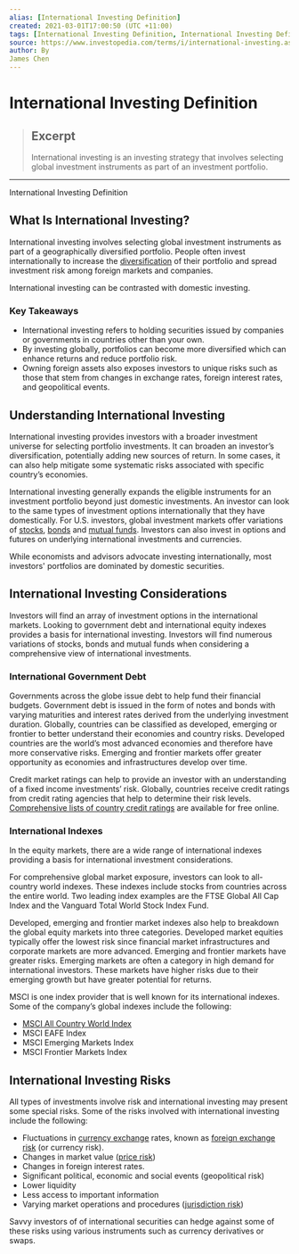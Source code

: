 ```yaml
---
alias: [International Investing Definition]
created: 2021-03-01T17:00:50 (UTC +11:00)
tags: [International Investing Definition, International Investing Definition]
source: https://www.investopedia.com/terms/i/international-investing.asp
author: By
James Chen
---
```


# International Investing Definition

> ## Excerpt
> International investing is an investing strategy that involves selecting global investment instruments as part of an investment portfolio.

---

International Investing Definition
## What Is International Investing?

International investing involves selecting global investment instruments as part of a geographically diversified portfolio. People often invest internationally to increase the [diversification](https://www.investopedia.com/terms/d/diversification.asp) of their portfolio and spread investment risk among foreign markets and companies.

International investing can be contrasted with domestic investing.

### Key Takeaways

-   International investing refers to holding securities issued by companies or governments in countries other than your own.
-   By investing globally, portfolios can become more diversified which can enhance returns and reduce portfolio risk.
-   Owning foreign assets also exposes investors to unique risks such as those that stem from changes in exchange rates, foreign interest rates, and geopolitical events.

## Understanding International Investing

International investing provides investors with a broader investment universe for selecting portfolio investments. It can broaden an investor’s diversification, potentially adding new sources of return. In some cases, it can also help mitigate some systematic risks associated with specific country’s economies.

International investing generally expands the eligible instruments for an investment portfolio beyond just domestic investments. An investor can look to the same types of investment options internationally that they have domestically. For U.S. investors, global investment markets offer variations of [stocks](https://www.investopedia.com/terms/s/stock.asp), [bonds](https://www.investopedia.com/terms/b/bond.asp) and [mutual funds](https://www.investopedia.com/terms/m/mutualfund.asp). Investors can also invest in options and futures on underlying international investments and currencies.

While economists and advisors advocate investing internationally, most investors' portfolios are dominated by domestic securities.

## International Investing Considerations

Investors will find an array of investment options in the international markets. Looking to government debt and international equity indexes provides a basis for international investing. Investors will find numerous variations of stocks, bonds and mutual funds when considering a comprehensive view of international investments.

### International Government Debt

Governments across the globe issue debt to help fund their financial budgets. Government debt is issued in the form of notes and bonds with varying maturities and interest rates derived from the underlying investment duration. Globally, countries can be classified as developed, emerging or frontier to better understand their economies and country risks. Developed countries are the world’s most advanced economies and therefore have more conservative risks. Emerging and frontier markets offer greater opportunity as economies and infrastructures develop over time.

Credit market ratings can help to provide an investor with an understanding of a fixed income investments’ risk. Globally, countries receive credit ratings from credit rating agencies that help to determine their risk levels. [Comprehensive lists of country credit ratings](https://tradingeconomics.com/country-list/rating) are available for free online.

### International Indexes

In the equity markets, there are a wide range of international indexes providing a basis for international investment considerations.

For comprehensive global market exposure, investors can look to all-country world indexes. These indexes include stocks from countries across the entire world. Two leading index examples are the FTSE Global All Cap Index and the Vanguard Total World Stock Index Fund.

Developed, emerging and frontier market indexes also help to breakdown the global equity markets into three categories. Developed market equities typically offer the lowest risk since financial market infrastructures and corporate markets are more advanced. Emerging and frontier markets have greater risks. Emerging markets are often a category in high demand for international investors. These markets have higher risks due to their emerging growth but have greater potential for returns.

MSCI is one index provider that is well known for its international indexes. Some of the company’s global indexes include the following:

-   [MSCI All Country World Index](https://www.investopedia.com/terms/m/msci-acwi.asp)
-   MSCI EAFE Index
-   MSCI Emerging Markets Index
-   MSCI Frontier Markets Index

## International Investing Risks

All types of investments involve risk and international investing may present some special risks. Some of the risks involved with international investing include the following:

-   Fluctuations in [currency exchange](https://www.investopedia.com/terms/c/currency-exchange.asp) rates, known as [foreign exchange risk](https://www.investopedia.com/terms/f/foreignexchangerisk.asp) (or currency risk).
-   Changes in market value ([price risk](https://www.investopedia.com/terms/p/pricerisk.asp))
-   Changes in foreign interest rates.
-   Significant political, economic and social events (geopolitical risk)
-   Lower liquidity
-   Less access to important information
-   Varying market operations and procedures ([jurisdiction risk](https://www.investopedia.com/terms/j/jurisdiction-risk.asp))

Savvy investors of of international securities can hedge against some of these risks using various instruments such as currency derivatives or swaps.
